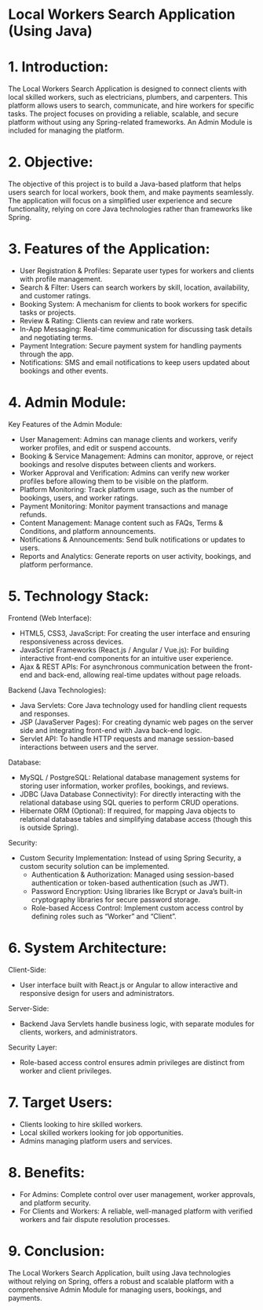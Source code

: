 # Local Workers Search Application (Using Java)

# 1. Introduction:
  The Local Workers Search Application is designed to connect clients with local skilled workers, such as electricians, plumbers, and carpenters.
  This platform allows users to search, communicate, and hire workers for specific tasks. The project focuses on providing a reliable, scalable,
  and secure platform without using any Spring-related frameworks. An Admin Module is included for managing the platform.

# 2. Objective:
  The objective of this project is to build a Java-based platform that helps users search for local workers, book them, and make payments
  seamlessly. The application will focus on a simplified user experience and secure functionality, relying on core Java technologies rather than
  frameworks like Spring.

# 3. Features of the Application:
- User Registration & Profiles: Separate user types for workers and clients with profile management.
- Search & Filter: Users can search workers by skill, location, availability, and customer ratings.
- Booking System: A mechanism for clients to book workers for specific tasks or projects.
- Review & Rating: Clients can review and rate workers.
- In-App Messaging: Real-time communication for discussing task details and negotiating terms.
- Payment Integration: Secure payment system for handling payments through the app.
- Notifications: SMS and email notifications to keep users updated about bookings and other events.

# 4. Admin Module:

Key Features of the Admin Module:
- User Management: Admins can manage clients and workers, verify worker profiles, and edit or suspend accounts.
- Booking & Service Management: Admins can monitor, approve, or reject bookings and resolve disputes between clients and workers.
- Worker Approval and Verification: Admins can verify new worker profiles before allowing them to be visible on the platform.
- Platform Monitoring: Track platform usage, such as the number of bookings, users, and worker ratings.
- Payment Monitoring: Monitor payment transactions and manage refunds.
- Content Management: Manage content such as FAQs, Terms & Conditions, and platform announcements.
- Notifications & Announcements: Send bulk notifications or updates to users.
- Reports and Analytics: Generate reports on user activity, bookings, and platform performance.

# 5. Technology Stack:

Frontend (Web Interface):
- HTML5, CSS3, JavaScript: For creating the user interface and ensuring responsiveness across devices.
- JavaScript Frameworks (React.js / Angular / Vue.js): For building interactive front-end components for an intuitive user experience.
- Ajax & REST APIs: For asynchronous communication between the front-end and back-end, allowing real-time updates without page reloads.

Backend (Java Technologies):
- Java Servlets: Core Java technology used for handling client requests and responses.
- JSP (JavaServer Pages): For creating dynamic web pages on the server side and integrating front-end with Java back-end logic.
- Servlet API: To handle HTTP requests and manage session-based interactions between users and the server.

Database:
- MySQL / PostgreSQL: Relational database management systems for storing user information, worker profiles, bookings, and reviews.
- JDBC (Java Database Connectivity): For directly interacting with the relational database using SQL queries to perform CRUD operations.
- Hibernate ORM (Optional): If required, for mapping Java objects to relational database tables and simplifying database access (though this is outside Spring).

Security:
- Custom Security Implementation: Instead of using Spring Security, a custom security solution can be implemented.
  - Authentication & Authorization: Managed using session-based authentication or token-based authentication (such as JWT).
  - Password Encryption: Using libraries like Bcrypt or Java’s built-in cryptography libraries for secure password storage.
  - Role-based Access Control: Implement custom access control by defining roles such as “Worker” and “Client”.

# 6. System Architecture:

Client-Side:
- User interface built with React.js or Angular to allow interactive and responsive design for users and administrators.

Server-Side:
- Backend Java Servlets handle business logic, with separate modules for clients, workers, and administrators.

Security Layer:
- Role-based access control ensures admin privileges are distinct from worker and client privileges.

# 7. Target Users:
- Clients looking to hire skilled workers.
- Local skilled workers looking for job opportunities.
- Admins managing platform users and services.

# 8. Benefits:
- For Admins: Complete control over user management, worker approvals, and platform security.
- For Clients and Workers: A reliable, well-managed platform with verified workers and fair dispute resolution processes.

# 9. Conclusion:
The Local Workers Search Application, built using Java technologies without relying on Spring, offers a robust and scalable platform
with a comprehensive Admin Module for managing users, bookings, and payments.
